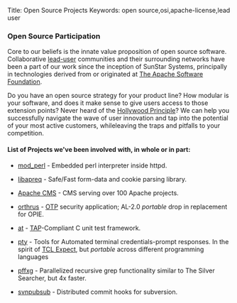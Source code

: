 Title:  Open Source Projects
Keywords: open source,osi,apache-license,lead user

### Open Source Participation

Core to our beliefs is the innate value proposition of open source software.  Collaborative [lead-user](http://en.wikipedia.org/wiki/Lead_user) communities and their surrounding networks have been a part of our work since the inception of SunStar Systems, principally in technologies derived from or originated at [The Apache Software Foundation](http://www.apache.org/).

Do you have an open source strategy for your product line?  How modular is your software, and does it make sense to give users access to those extension points?  Never heard of the [Hollywood Principle](http://en.wikipedia.org/wiki/Hollywood_principle)?  We can help you successfully navigate the wave of user innovation and tap into the potential of your most active customers, whileleaving the traps and pitfalls to your competition.

#### List of Projects we've been involved with, in whole or in part:

- [mod_perl](http://perl.apache.org/) - Embedded perl interpreter inside httpd.

- [libapreq](http://httpd.apache.org/apreq/) - Safe/Fast form-data and cookie parsing library.

- [Apache CMS](http://www.apache.org/dev/cms) - CMS serving over 100 Apache projects.

- [orthrus](https://code.google.com/p/orthrus/) - [OTP](https://en.wikipedia.org/wiki/One-time_password) security application; AL-2.0 *portable* drop in replacement for OPIE.

- [at](https://github.com/joesuf4/at) - [TAP](https://testanything.org)-Compliant C unit test framework.

- [pty](https://github.com/joesuf4/pty) - Tools for Automated terminal credentials-prompt responses.  In the spirit of [TCL Expect](https://en.wikipedia.org/wiki/Expect), but *portable* across different programming languages

- [pffxg](https://github.com/joesuf4/home/blob/master/bin/pffxg.sh) - Parallelized recursive grep functionality similar to The Silver Searcher, but 4x faster.

- [svnpubsub](http://svn.apache.org/repos/asf/subversion/trunk/tools/server-side/svnpubsub) - Distributed commit hooks for subversion.
